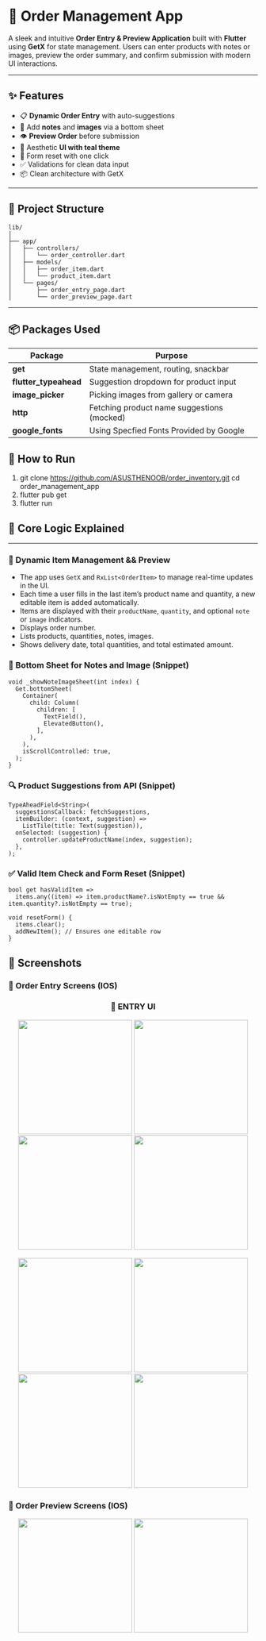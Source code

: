 # 🛒  Order Management App

A sleek and intuitive **Order Entry & Preview Application** built with **Flutter** using **GetX** for state management. Users can enter products with notes or images, preview the order summary, and confirm submission with modern UI interactions.

---

## ✨ Features

- 📋 **Dynamic Order Entry** with auto-suggestions
- 📝 Add **notes** and **images** via a bottom sheet
- 👁️ **Preview Order** before submission
- 🎨 Aesthetic **UI with teal theme**
- 🔄 Form reset with one click
- ✅ Validations for clean data input
- 📦 Clean architecture with GetX

---

## 📂 Project Structure

```text
lib/
│
├── app/
│   ├── controllers/
│   │   └── order_controller.dart
│   ├── models/
│   │   ├── order_item.dart
│   │   └── product_item.dart
│   └── pages/
│       ├── order_entry_page.dart
│       └── order_preview_page.dart
```



---

## 📦 Packages Used

| Package                  | Purpose                                      |
|--------------------------|----------------------------------------------|
| **get**                  | State management, routing, snackbar          |
| **flutter_typeahead**    | Suggestion dropdown for product input        |
| **image_picker**         | Picking images from gallery or camera        |
| **http**                 | Fetching product name suggestions (mocked)   |
| **google_fonts**                 | Using Specfied Fonts Provided by Google


## 🚀 How to Run

1. git clone https://github.com/ASUSTHENOOB/order_inventory.git
cd order_management_app
2. flutter pub get
3. flutter run


## 🧠 Core Logic Explained

---

### 🔄 Dynamic Item Management && Preview

- The app uses `GetX` and `RxList<OrderItem>` to manage real-time updates in the UI.
- Each time a user fills in the last item’s product name and quantity, a new editable item is added automatically.
- Items are displayed with their `productName`, `quantity`, and optional `note` or `image` indicators.
- Displays order number.
- Lists products, quantities, notes, images.
- Shows delivery date, total quantities, and total estimated amount.

### 🧾 Bottom Sheet for Notes and Image (Snippet)

```text
void _showNoteImageSheet(int index) {
  Get.bottomSheet(
    Container(
      child: Column(
        children: [
          TextField(),            
          ElevatedButton(),       
        ],
      ),
    ),
    isScrollControlled: true,
  );
}
```

### 🔍 Product Suggestions from API (Snippet)

```text
TypeAheadField<String>(
  suggestionsCallback: fetchSuggestions,
  itemBuilder: (context, suggestion) =>
    ListTile(title: Text(suggestion)),
  onSelected: (suggestion) {
    controller.updateProductName(index, suggestion);
  },
);
```

### ✅ Valid Item Check and Form Reset (Snippet)

```text
bool get hasValidItem =>
  items.any((item) => item.productName?.isNotEmpty == true && item.quantity?.isNotEmpty == true);

void resetForm() {
  items.clear();
  addNewItem(); // Ensures one editable row
}

```

## 📸 Screenshots

### 📝 Order Entry Screens (IOS)

<h3 align="center">📱 ENTRY UI </h3>

<p align="center">
  <img src="https://github.com/user-attachments/assets/98396d7b-5712-4339-b72d-aede94bb7da7" width="230" />
  <img src="https://github.com/user-attachments/assets/ee63c993-bac9-4877-8313-d05c70c1058e" width="230" />
  <img src="https://github.com/user-attachments/assets/aea1da4d-35f7-4fa5-8b10-479c041a6c57" width="230" />
  <img src="https://github.com/user-attachments/assets/df5a8900-badf-4de5-9621-23da3ea8b794" width="230" />
</p>

<p align="center">
  <img src="https://github.com/user-attachments/assets/2ec6e964-d5cc-4d81-af88-89c172d57433" width="230" />
  <img src="https://github.com/user-attachments/assets/3cd574de-0b43-47b3-bdff-5e77d269f9df" width="230" />
  <img src="https://github.com/user-attachments/assets/d51e2de6-01b8-4acc-8546-8bc5a15a1919" width="230" />
  <img src="https://github.com/user-attachments/assets/e3d8469c-265e-4034-9475-df75bf248d0a" width="230" />

</p>

### 📝 Order Preview Screens (IOS)

<p align="center">
  <img src="https://github.com/user-attachments/assets/bfff5e3b-7e4a-459e-962b-d48b366991d8" width="230" />
  <img src="https://github.com/user-attachments/assets/3ef6f473-175c-4eb6-85c3-d0d3a53c5a80" width="230" />
</p>

